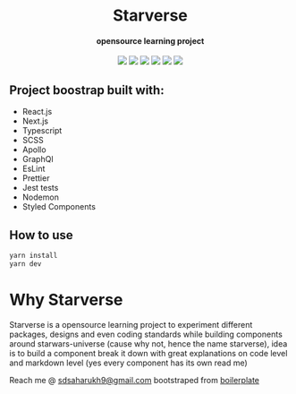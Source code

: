 <h1 align="center">Starverse 
</h1>
<h4 align="center">opensource learning project</h1>

<p align="center">
  <a href="https://www.typescriptlang.org/" target="_blank"><img src="https://img.shields.io/badge/Typescript-v3.7.2-blue.svg?logo=TypeScript"></a>
  <a href="https://nextjs.org/" target="_blank"><img src="https://img.shields.io/badge/Next.js-v9.1.1-blueviolet.svg"></a>
  <a href="https://reactjs.org/" target="_blank"><img src="https://img.shields.io/badge/React-v16.10.2-%238DD6F9.svg?logo=React"></a>
  <a href="https://graphql.org/" target="_blank"><img src="https://img.shields.io/badge/GraphQL-v14.5.8-ff69b4.svg?logo=GraphQL"></a>
  <a href="https://github.com/prettier/prettier" target="_blank"><img src="https://img.shields.io/badge/styled_with-prettier-ff69b4.svg"></a>
  <a href="https://github.com/codica2" target="_blank"><img src="https://img.shields.io/badge/licence-MIT-green.svg" /></a>
</p>

## Project boostrap built with:

- React.js
- Next.js
- Typescript
- SCSS
- Apollo
- GraphQl
- EsLint
- Prettier
- Jest tests
- Nodemon
- Styled Components

## How to use

```javascript
yarn install
yarn dev
```

# Why Starverse

Starverse is a opensource learning project to experiment different packages, designs and even coding standards while building components around starwars-universe (cause why not, hence the name starverse), idea is to build a component break it down with great explanations on code level and markdown level (yes every component has its own read me)

Reach me @ sdsaharukh9@gmail.com
bootstraped from [boilerplate](https://github.com/Sebastp/Next-react-graphql-apollo_Boostrap)
